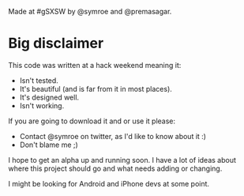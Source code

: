 Made at #gSXSW by @symroe and @premasagar.

# Big disclaimer #

This code was written at a hack weekend meaning it:

* Isn't tested.
* It's beautiful (and is far from it in most places).
* It's designed well.
* Isn't working.

If you are going to download it and or use it please:

* Contact @symroe on twitter, as I'd like to know about it :)
* Don't blame me ;)

I hope to get an alpha up and running soon.  I have a lot of ideas about where this project should go and what needs adding or changing.

I might be looking for Android and iPhone devs at some point.
